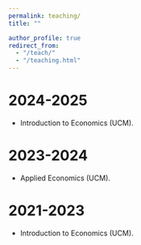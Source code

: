 ```yaml
---
permalink: teaching/
title: ""

author_profile: true
redirect_from: 
  - "/teach/"
  - "/teaching.html"
---
```

      
2024-2025
======

* Introduction to Economics (UCM).

2023-2024
======

* Applied Economics (UCM).

2021-2023
======

* Introduction to Economics (UCM).
